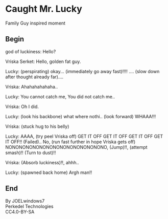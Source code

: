# Caught Mr. Lucky

Family Guy inspired moment

## Begin

god of luckiness: Hello?

Vriska Serket: Hello, golden fat guy.

Lucky: (perspirating) okay... (immediately go away fast)!!!! .... (slow down after thought already far)....

Vriska: Ahahahahahaha..

Lucky: You cannot catch me, You did not catch me..

Vriska: Oh I did.

Lucky: (look his backbone) what where nothi.. (look forward) WHAAA!!!

Vriska: (stuck hug to his belly)

Lucky: AAAA, (try peel Vriska off) GET IT OFF GET IT OFF GET IT OFF GET IT OFF!! (Failed).. No, (run fast further in hope Vriska gets off) NONONONONONONONONONONONONONONO, (Jump)!!, (attempt smash)!! (Turn to dust)!!

Vriska: (Absorb luckiness)!!, ahhh..

Lucky: (spawned back home) Argh man!!

## End

By JOELwindows7  
Perkedel Technologies  
CC4.0-BY-SA
